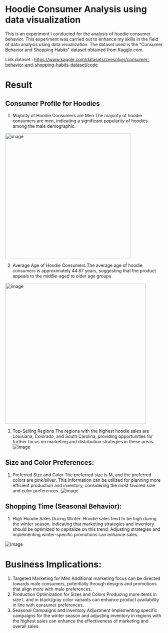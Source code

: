 # Hoodie Consumer Analysis using data visualization
This is an experiment I conducted for the analysis of hoodie consumer behavior. This experiment was carried out to enhance my skills in the field of data analysis using data visualization. The dataset used is the "Consumer Behavior and Shopping Habits" dataset obtained from Kaggle.com.

Link dataset : https://www.kaggle.com/datasets/zeesolver/consumer-behavior-and-shopping-habits-dataset/code 
# Result
## Consumer Profile for Hoodies
1.	Majority of Hoodie Consumers are Men
The majority of hoodie consumers are men, indicating a significant popularity of hoodies among the male demographic.
<img width="400" alt="image" src="https://github.com/mahara22/Hoodie_Consumer_Analysis/assets/85781544/5d8bb146-10d9-4333-be35-f79c80aec67d">

2.	Average Age of Hoodie Consumers
The average age of hoodie consumers is approximately 44.87 years, suggesting that the product appeals to the middle-aged to older age groups.
<img width="450" alt="image" src="https://github.com/mahara22/Hoodie_Consumer_Analysis/assets/85781544/d5e48196-f891-48c5-8fc6-9ac594855b27">
 
3.	Top-Selling Regions
The regions with the highest hoodie sales are Louisiana, Colorado, and South Carolina, providing opportunities for further focus on marketing and distribution strategies in these areas.
![image](https://github.com/mahara22/Hoodie_Consumer_Analysis/assets/85781544/5837768a-64f8-47c9-9faf-c19b4d85e529)

 
## Size and Color Preferences:
1.	Preferred Size and Color
The preferred size is M, and the preferred colors are pink/silver. This information can be utilized for planning more efficient production and inventory, considering the most favored size and color preferences.
 ![image](https://github.com/mahara22/Hoodie_Consumer_Analysis/assets/85781544/c3abaf50-106b-4b4e-8b31-751a3e7ffad8)

## Shopping Time (Seasonal Behavior):
1.	High Hoodie Sales During Winter:
Hoodie sales tend to be high during the winter season, indicating that marketing strategies and inventory should be optimized to capitalize on this trend. Adjusting strategies and implementing winter-specific promotions can enhance sales.

   ![image](https://github.com/mahara22/Hoodie_Consumer_Analysis/assets/85781544/dfa997cf-2dd3-4167-a93e-55758b50a0ad)

# Business Implications:
1.	Targeted Marketing for Men
Additional marketing focus can be directed towards male consumers, potentially through designs and promotions that align more with male preferences.
2.	Production Optimization for Sizes and Colors
Producing more items in size L and in black/gray color variants can enhance product availability in line with consumer preferences.
3.	Seasonal Campaigns and Inventory Adjustment
Implementing specific campaigns for the winter season and adjusting inventory in regions with the highest sales can enhance the effectiveness of marketing and overall sales.
